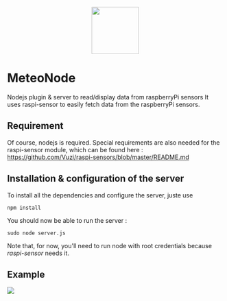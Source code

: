 
<p align="center">
  <img height="110" src="http://i.imgur.com/sdZ0aH5.png"/>
</p>

# MeteoNode
Nodejs plugin & server to read/display data from raspberryPi sensors
It uses raspi-sensor to easily fetch data from the raspberryPi sensors.

## Requirement
Of course, nodejs is required. Special requirements are also needed for the raspi-sensor module, which can be found here : https://github.com/Vuzi/raspi-sensors/blob/master/README.md

## Installation & configuration of the server
To install all the dependencies and configure the server, juste use 
````
npm install
````

You should now be able to run the server :
````
sudo node server.js
````
Note that, for now, you'll need to run node with root credentials because *raspi-sensor* needs it.

## Example
![](http://i.imgur.com/mFI8Agz.png)
